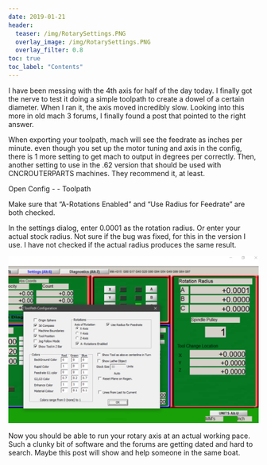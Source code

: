 ```yaml
---
date: 2019-01-21
header:
  teaser: /img/RotarySettings.PNG
  overlay_image: /img/RotarySettings.PNG
  overlay_filter: 0.8
toc: true
toc_label: "Contents"
--- 
```

I have been messing with the 4th axis for half of the day today. I finally got
the nerve to test it doing a simple toolpath to create a dowel of a certain
diameter. When I ran it, the axis moved incredibly slow. Looking into this
more in old mach 3 forums, I finally found a post that pointed to the right
answer.

When exporting your toolpath, mach will see the feedrate as inches per minute.
even though you set up the motor tuning and axis in the config, there is 1
more setting to get mach to output in degrees per correctly. Then, another
setting to use in the .62 version that should be used with CNCROUTERPARTS
machines. They recommend it, at least.

Open Config - - Toolpath

Make sure that “A-Rotations Enabled” and “Use Radius for Feedrate” are both
checked.

In the settings dialog, enter 0.0001 as the rotation radius. Or enter your
actual stock radius. Not sure if the bug was fixed, for this in the version I
use. I have not checked if the actual radius produces the same result.

![RotarySettings.PNG](/img/RotarySettings.PNG)

Now you should be able to run your rotary axis at an actual working pace. Such
a clunky bit of software and the forums are getting dated and hard to search.
Maybe this post will show and help someone in the same boat.

